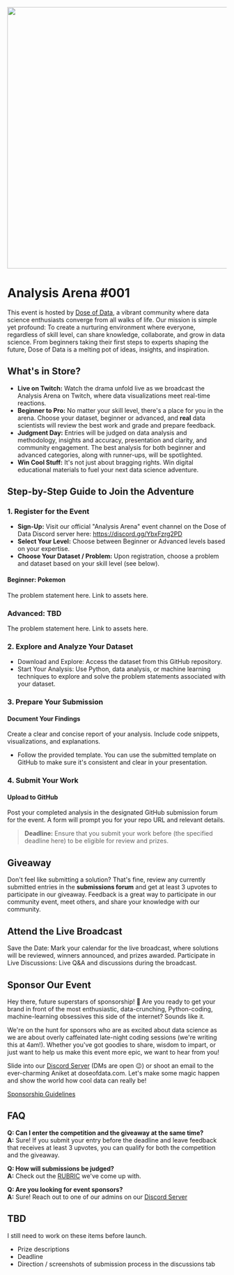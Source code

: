 <p align="center">
    <img src="https://snipboard.io/rACiPf.jpg" width="600">
</p>
<!-- old logo: https://github.com/Dose-of-Data/analysis-arena/assets/2257834/8661c0e6-c64a-40b9-978a-b8f298b9f85e -->

# Analysis Arena #001

This event is hosted by [Dose of Data](http://www.doseofdata.com), a vibrant community where data science enthusiasts converge from all walks of life. Our mission is simple yet profound: To create a nurturing environment where everyone, regardless of skill level, can share knowledge, collaborate, and grow in data science. From beginners taking their first steps to experts shaping the future, Dose of Data is a melting pot of ideas, insights, and inspiration.

## What's in Store?

- **Live on Twitch:** Watch the drama unfold live as we broadcast the Analysis Arena on Twitch, where data visualizations meet real-time reactions.
- **Beginner to Pro:** No matter your skill level, there's a place for you in the arena. Choose your dataset, beginner or advanced, and **real** data scientists will review the best work and grade and prepare feedback.
- **Judgment Day:** Entries will be judged on data analysis and methodology, insights and accuracy, presentation and clarity, and community engagement. The best analysis for both beginner and advanced categories, along with runner-ups, will be spotlighted.
- **Win Cool Stuff:** It's not just about bragging rights. Win digital educational materials to fuel your next data science adventure.

## Step-by-Step Guide to Join the Adventure

### 1. Register for the Event

- **Sign-Up:** Visit our official "Analysis Arena" event channel on the Dose of Data Discord server here:  https://discord.gg/YbxFzrg2PD
- **Select Your Level:** Choose between Beginner or Advanced levels based on your expertise.
- **Choose Your Dataset / Problem:** Upon registration, choose a problem and dataset based on your skill level (see below).

#### Beginner: Pokemon 

The problem statement here.  Link to assets here.

### Advanced: TBD

The problem statement here.  Link to assets here.

### 2. Explore and Analyze Your Dataset

- Download and Explore: Access the dataset from this GitHub repository.
- Start Your Analysis: Use Python, data analysis, or machine learning techniques to explore and solve the problem statements associated with your dataset.

### 3. Prepare Your Submission

#### Document Your Findings
Create a clear and concise report of your analysis. Include code snippets, visualizations, and explanations.
- Follow the provided template. You can use the submitted template on GitHub to make sure it's consistent and clear in your presentation.

### 4. Submit Your Work

#### Upload to GitHub
Post your completed analysis in the designated GitHub submission forum for the event.  A form will prompt you for your repo URL and relevant details.

> **Deadline:** Ensure that you submit your work before (the specified deadline here) to be eligible for review and prizes.

## Giveaway
Don't feel like submitting a solution?  That's fine, review any currently submitted entries in the **submissions forum** and get at least 3 upvotes to participate in our giveaway.  Feedback is a great way to participate in our community event, meet others, and share your knowledge with our community.

## Attend the Live Broadcast

Save the Date: Mark your calendar for the live broadcast, where solutions will be reviewed, winners announced, and prizes awarded.
Participate in Live Discussions: Live Q&A and discussions during the broadcast.

## Sponsor Our Event

Hey there, future superstars of sponsorship! 🌟 Are you ready to get your brand in front of the most enthusiastic, data-crunching, Python-coding, machine-learning obsessives this side of the internet? Sounds like it.

We're on the hunt for sponsors who are as excited about data science as we are about overly caffeinated late-night coding sessions (we're writing this at 4am!). Whether you've got goodies to share, wisdom to impart, or just want to help us make this event more epic, we want to hear from you!

Slide into our [Discord Server](https://discord.gg/YbxFzrg2PD) (DMs are open 😉) or shoot an email to the ever-charming Aniket at doseofdata.com. Let's make some magic happen and show the world how cool data can really be!

[Sponsorship Guidelines](SPONSORS.md)

## FAQ

**Q: Can I enter the competition and the giveaway at the same time?**<br>
**A:** Sure!  If you submit your entry before the deadline and leave feedback that receives at least 3 upvotes, you can qualify for both the competition and the giveaway.

**Q: How will submissions be judged?**<br>
**A:** Check out the [RUBRIC](RUBRIC.md) we've come up with.

**Q: Are you looking for event sponsors?**<br>
**A:** Sure!  Reach out to one of our admins on our [Discord Server](https://discord.gg/YbxFzrg2PD)

## TBD

I still need to work on these items before launch.

- Prize descriptions
- Deadline
- Direction / screenshots of submission process in the discussions tab
